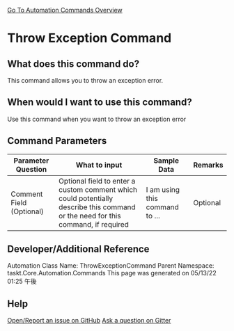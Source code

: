 <!--TITLE: Throw Exception Command -->
<!-- SUBTITLE: a command in the Error Handling Commands group. -->
[Go To Automation Commands Overview](/automation-commands.md)


# Throw Exception Command


## What does this command do?
This command allows you to throw an exception error.


## When would I want to use this command?
Use this command when you want to throw an exception error


## Command Parameters
| Parameter Question   	| What to input  	|  Sample Data 	| Remarks  	|
| ---                    | ---               | ---           | ---       |
|Comment Field (Optional)|Optional field to enter a custom comment which could potentially describe this command or the need for this command, if required|I am using this command to ...|Optional|




## Developer/Additional Reference
Automation Class Name: ThrowExceptionCommand
Parent Namespace: taskt.Core.Automation.Commands
This page was generated on 05/13/22 01:25 午後


## Help
[Open/Report an issue on GitHub](https://github.com/saucepleez/taskt/issues/new)
[Ask a question on Gitter](https://gitter.im/taskt-rpa/Lobby)
